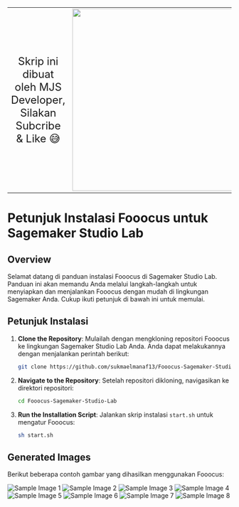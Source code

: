 <table>
  <tr>
    <td><font size="5"><center>Skrip ini dibuat oleh MJS Developer, Silakan Subcribe & Like 😅</center></font>
<div align="center"></td>
<td> 
 <font size="5"></font> <a href="https://www.youtube.com/@Quantum AI" target="_blank" rel="nofollow"> <img src="https://blogger.googleusercontent.com/img/b/R29vZ2xl/AVvXsEgwdXnFFDU62Bb9ZA5GqKcD1bqdz3CDWodJYi6RF4w1IqUI8IsSal_acYDNfrjLTYsXcKLysqKZ6hjYsQdAgpr_WZ2ycgAyzGOqX3iuQq5BuIyKLTidAjGKTt3N2k9GDwO8EEdMjOoWonwEs-XSYbbKDaxv0648evogqJIFd_qsbmK6X62849Kcm5frSvEr/s1234/Subscribe.png" width="410"/> </a></td>
 </tr>
</table>

# Petunjuk Instalasi Fooocus untuk Sagemaker Studio Lab

## Overview

Selamat datang di panduan instalasi Fooocus di Sagemaker Studio Lab. Panduan ini akan memandu Anda melalui langkah-langkah untuk menyiapkan dan menjalankan Fooocus dengan mudah di lingkungan Sagemaker Anda. Cukup ikuti petunjuk di bawah ini untuk memulai.

## Petunjuk Instalasi

1. **Clone the Repository**: Mulailah dengan mengkloning repositori Fooocus ke lingkungan Sagemaker Studio Lab Anda. Anda dapat melakukannya dengan menjalankan perintah berikut:

   ```bash
   git clone https://github.com/sukmaelmanaf13/Fooocus-Sagemaker-Studio-Lab.git
   ```

2. **Navigate to the Repository**: Setelah repositori dikloning, navigasikan ke direktori repositori:

   ```bash
   cd Fooocus-Sagemaker-Studio-Lab
   ```

3. **Run the Installation Script**: Jalankan skrip instalasi `start.sh` untuk mengatur Fooocus:

   ```bash
   sh start.sh
   ```

<!-- 4. **Watch the Tutorial**: For a detailed walkthrough of the installation process, watch the tutorial video available on [YouTube](https://youtu.be/rO9Jp88YFE0?si=KRvc-BKfnXL4FT1M).

5. **For Continuous Execution**: If you want to run Fooocus on Collab without disconnecting, refer to [this video](https://youtu.be/Navs-2we4Bo?si=dSsuFR1aMpc02yVC) for guidance.

6. for sagemaker toutorial chekout [this 
vedio](https://youtu.be/Tl5eHI_AMmw?si=KuxZgL_5QVI1I5Mw) for gidence -->

## Generated Images

Berikut beberapa contoh gambar yang dihasilkan menggunakan Fooocus:

![Sample Image 1](https://miro.medium.com/v2/resize:fit:300/format:webp/1*NywGcBZRUBmhWQRDnNTV4g.png)
![Sample Image 2](https://miro.medium.com/v2/resize:fit:300/format:webp/1*KadWst058CvtkoHR82hfiQ.png)
![Sample Image 3](https://miro.medium.com/v2/resize:fit:300/format:webp/1*mfvxTN_BLsm142j9cFRHSw.png)
![Sample Image 4](https://miro.medium.com/v2/resize:fit:300/format:webp/1*-nKAJs46O5eO0xJkV1P_uw.png)
![Sample Image 5](https://miro.medium.com/v2/resize:fit:300/format:webp/1*jqkcbOeSVdSRtNaTeQZA8A.png)
![Sample Image 6](https://miro.medium.com/v2/resize:fit:300/format:webp/1*E2B2gNo9u85kruKzjwUhyg.png)
![Sample Image 7](https://miro.medium.com/v2/resize:fit:300/format:webp/1*Z0RECpwByHu3evMibMr0Sw.png)
![Sample Image 8](https://miro.medium.com/v2/resize:fit:300/format:webp/1*RN0eF4lQu9I7qF49uEarPw.png)



